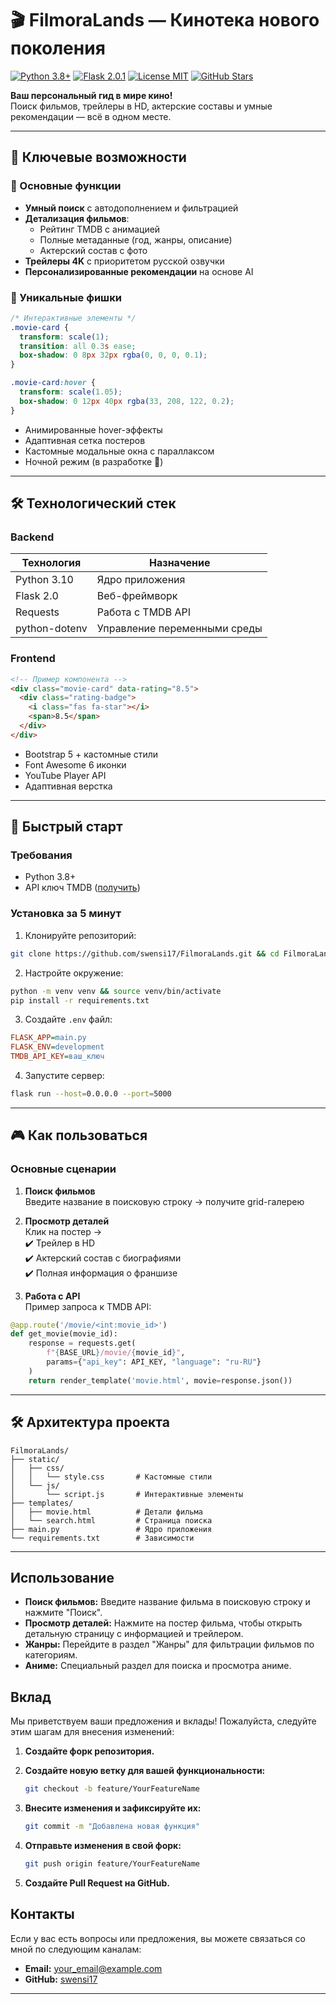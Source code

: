 # 🎬 FilmoraLands — Кинотека нового поколения

[![Python 3.8+](https://img.shields.io/badge/Python-3.8%2B-%233776AB?logo=python)](https://www.python.org/)
[![Flask 2.0.1](https://img.shields.io/badge/Flask-2.0.1-%23000?logo=flask)](https://flask.palletsprojects.com/)
[![License MIT](https://img.shields.io/badge/License-MIT-%23brightgreen)](https://opensource.org/licenses/MIT)
[![GitHub Stars](https://img.shields.io/github/stars/swensi17/FilmoraLands?style=social)](https://github.com/swensi17/FilmoraLands/stargazers)

**Ваш персональный гид в мире кино!**  
Поиск фильмов, трейлеры в HD, актерские составы и умные рекомендации — всё в одном месте.

---

## 🌟 Ключевые возможности

### 🎥 Основные функции
- **Умный поиск** с автодополнением и фильтрацией
- **Детализация фильмов**: 
  - Рейтинг TMDB с анимацией
  - Полные метаданные (год, жанры, описание)
  - Актерский состав с фото
- **Трейлеры 4K** с приоритетом русской озвучки
- **Персонализированные рекомендации** на основе AI

### 🎨 Уникальные фишки
```css
/* Интерактивные элементы */
.movie-card {
  transform: scale(1);
  transition: all 0.3s ease;
  box-shadow: 0 8px 32px rgba(0, 0, 0, 0.1);
}

.movie-card:hover {
  transform: scale(1.05);
  box-shadow: 0 12px 40px rgba(33, 208, 122, 0.2);
}
```
- Анимированные hover-эффекты
- Адаптивная сетка постеров
- Кастомные модальные окна с параллаксом
- Ночной режим (в разработке 🔧)

---

## 🛠 Технологический стек

### Backend
| Технология       | Назначение                     |
|------------------|--------------------------------|
| Python 3.10      | Ядро приложения               |
| Flask 2.0        | Веб-фреймворк                |
| Requests         | Работа с TMDB API            |
| python-dotenv     | Управление переменными среды |

### Frontend
```html
<!-- Пример компонента -->
<div class="movie-card" data-rating="8.5">
  <div class="rating-badge">
    <i class="fas fa-star"></i>
    <span>8.5</span>
  </div>
</div>
```
- Bootstrap 5 + кастомные стили
- Font Awesome 6 иконки
- YouTube Player API
- Адаптивная верстка

---

## 🚀 Быстрый старт

### Требования
- Python 3.8+
- API ключ TMDB ([получить](https://www.themoviedb.org/documentation/api))

### Установка за 5 минут
1. Клонируйте репозиторий:
```bash
git clone https://github.com/swensi17/FilmoraLands.git && cd FilmoraLands
```

2. Настройте окружение:
```bash
python -m venv venv && source venv/bin/activate
pip install -r requirements.txt
```

3. Создайте `.env` файл:
```ini
FLASK_APP=main.py
FLASK_ENV=development
TMDB_API_KEY=ваш_ключ
```

4. Запустите сервер:
```bash
flask run --host=0.0.0.0 --port=5000
```

---

## 🎮 Как пользоваться

### Основные сценарии
1. **Поиск фильмов**  
   Введите название в поисковую строку → получите grid-галерею

2. **Просмотр деталей**  
   Клик на постер →  
   ✔️ Трейлер в HD  
   ✔️ Актерский состав с биографиями  
   ✔️ Полная информация о франшизе

3. **Работа с API**  
Пример запроса к TMDB API:
```python
@app.route('/movie/<int:movie_id>')
def get_movie(movie_id):
    response = requests.get(
        f"{BASE_URL}/movie/{movie_id}",
        params={"api_key": API_KEY, "language": "ru-RU"}
    )
    return render_template('movie.html', movie=response.json())
```

---

## 🛠 Архитектура проекта

```
FilmoraLands/
├── static/
│   ├── css/
│   │   └── style.css       # Кастомные стили
│   └── js/
│       └── script.js       # Интерактивные элементы
├── templates/
│   ├── movie.html          # Детали фильма
│   └── search.html         # Страница поиска
├── main.py                 # Ядро приложения
└── requirements.txt        # Зависимости
```

---
## Использование

- **Поиск фильмов:** Введите название фильма в поисковую строку и нажмите "Поиск".
- **Просмотр деталей:** Нажмите на постер фильма, чтобы открыть детальную страницу с информацией и трейлером.
- **Жанры:** Перейдите в раздел "Жанры" для фильтрации фильмов по категориям.
- **Аниме:** Специальный раздел для поиска и просмотра аниме.

## Вклад

Мы приветствуем ваши предложения и вклады! Пожалуйста, следуйте этим шагам для внесения изменений:

1. **Создайте форк репозитория.**
2. **Создайте новую ветку для вашей функциональности:**

    ```bash
    git checkout -b feature/YourFeatureName
    ```

3. **Внесите изменения и зафиксируйте их:**

    ```bash
    git commit -m "Добавлена новая функция"
    ```

4. **Отправьте изменения в свой форк:**

    ```bash
    git push origin feature/YourFeatureName
    ```

5. **Создайте Pull Request на GitHub.**

## Контакты

Если у вас есть вопросы или предложения, вы можете связаться со мной по следующим каналам:

- **Email:** [your_email@example.com](mailto:your_email@example.com)
- **GitHub:** [swensi17](https://github.com/swensi17)

---

